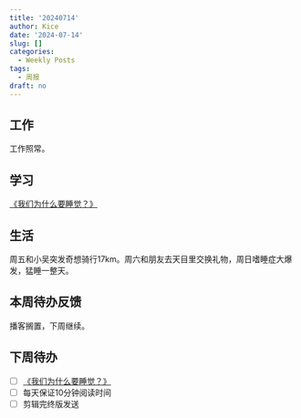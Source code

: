 ```yaml
---
title: '20240714'
author: Kice
date: '2024-07-14'
slug: []
categories:
  - Weekly Posts
tags:
  - 周报
draft: no
---
```



## 工作

工作照常。

## 学习

 [《我们为什么要睡觉？》](https://book.douban.com/subject/35332778/)

## 生活

周五和小吴突发奇想骑行17km。周六和朋友去天目里交换礼物，周日嗜睡症大爆发，猛睡一整天。

## 本周待办反馈

播客搁置，下周继续。

## 下周待办

- [ ] [《我们为什么要睡觉？》](https://book.douban.com/subject/35332778/)
- [ ] 每天保证10分钟阅读时间
- [ ] 剪辑完终版发送
